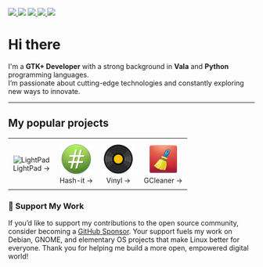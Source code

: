 <p>
    <!-- FOLLOWRERS -->
    <a href="https://github.com/libredeb?tab=followers">
        <img src="https://img.shields.io/github/followers/libredeb?style=social"/>
    </a>
    <!-- OPEN SOURCE <3 -->
    <a href="https://github.com/libredeb?tab=repositories"><img src="https://badges.frapsoft.com/os/v2/open-source.svg?v=103"/></a>
    <!-- FEDORA BADGE -->
    <a href="https://fedoraproject.org">
        <img src="https://img.shields.io/badge/OS-Fedora-blue"/>
    </a>
    <!-- Elementary OS BADGE -->
    <a href="https://elementary.io/">
        <img src="https://img.shields.io/badge/OS-elementary-a56de2"/>
    </a>
    <!-- GNOME BADGE -->
    <a href="https://www.gnome.org">
        <img src="https://img.shields.io/badge/Desktop-GNOME-5494e0"/>
    </a>
</p>

# Hi there

I'm a **GTK+ Developer** with a strong background in **Vala** and **Python** programming languages.<br>
I’m passionate about cutting-edge technologies and constantly exploring new ways to innovate.

---

## My popular projects

<table style="border-collapse: collapse; border: none; margin: auto;">
  <tr>
    <td style="text-align: center; padding: 10px; border: none;">
      <a href="https://github.com/libredeb/lightpad" style="text-decoration: none; color: inherit;">
        <img src="https://raw.githubusercontent.com/libredeb/lightpad/refs/heads/master/data/icons/64/lightpad.svg" alt="LightPad" width="64" height="64"><br>
        <span>LightPad →</span>
      </a>
    </td>
    <td style="text-align: center; padding: 10px; border: none;">
      <a href="https://github.com/libredeb/hash-it" style="text-decoration: none; color: inherit;">
        <img src="https://raw.githubusercontent.com/libredeb/hash-it/refs/heads/main/data/icons/64/hashit.svg" alt="Hash-it" width="64" height="64"><br>
        <span>Hash-it →</span>
      </a>
    </td>
    <td style="text-align: center; padding: 10px; border: none;">
      <a href="https://github.com/libredeb/vinyl" style="text-decoration: none; color: inherit;">
        <img src="https://raw.githubusercontent.com/libredeb/vinyl/refs/heads/main/data/icons/128/vinyl.svg" alt="Vinyl" width="64" height="64"><br>
        <span>Vinyl →</span>
      </a>
    </td>
    <td style="text-align: center; padding: 10px; border: none;">
      <a href="https://github.com/gcleaner/gcleaner-python/tree/gtk4" style="text-decoration: none; color: inherit;">
        <img src="https://github.com/gcleaner/gcleaner.github.io/blob/master/img/gcleaner.png?raw=true" alt="GCleaner" width="64" height="64"><br>
        <span>GCleaner →</span>
      </a>
    </td>
  </tr>
</table>

### 💖 Support My Work

If you’d like to support my contributions to the open source community, consider becoming a [GitHub Sponsor](https://github.com/sponsors/libredeb). Your support fuels my work on Debian, GNOME, and elementary OS projects that make Linux better for everyone. Thank you for helping me build a more open, empowered digital world!
